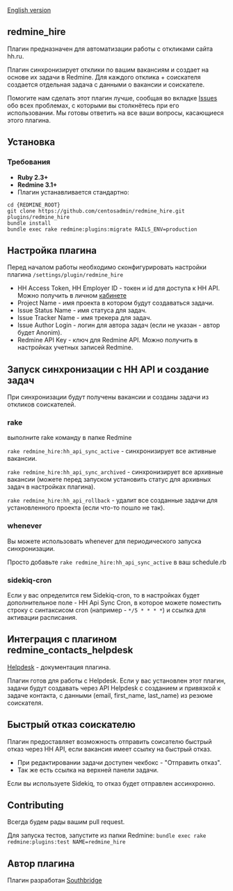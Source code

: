 [English version](README.md)

## redmine_hire

Плагин предназначен для автоматизации работы с откликами сайта hh.ru.

Плагин синхронизирует отклики по вашим вакансиям и создает на основе их задачи в Redmine.
Для каждого отклика + соискателя создается отдельная задача c данными о вакансии и соискателе.

Помогите нам сделать этот плагин лучше, сообщая во вкладке [Issues](https://github.com/centosadmin/redmine_hire/issues) обо всех проблемах, с которыми вы столкнётесь при его использовании. Мы готовы ответить на все ваши вопросы, касающиеся этого плагина.

## Установка

### Требования

* **Ruby 2.3+**
* **Redmine 3.1+**
* Плагин устанавливается стандартно:

```
cd {REDMINE_ROOT}
git clone https://github.com/centosadmin/redmine_hire.git plugins/redmine_hire
bundle install
bundle exec rake redmine:plugins:migrate RAILS_ENV=production
```

## Настройка плагина
Перед началом работы необходимо сконфигурировать настройки плагина ```/settings/plugin/redmine_hire```

* HH Access Token, HH Employer ID - токен и id для доступа к HH API. Можно получить в личном [кабинете](https://dev.hh.ru/admin)
* Project Name - имя проекта в котором будут создаваться задачи.
* Issue Status Name - имя статуса для задач.
* Issue Tracker Name - имя трекера для задач.
* Issue Author Login - логин для автора задач (если не указан - автор будет Anonim).
* Redmine API Key - ключ для Redmine API. Можно получить в настройках учетных записей Redmine.

## Запуск синхронизации с HH API и создание задач
При синхронизации будут получены вакансии и созданы задачи из откликов соискателей.
### rake
выполните rake команду в папке Redmine

```rake redmine_hire:hh_api_sync_active``` - синхронизирует все активные вакансии.

```rake redmine_hire:hh_api_sync_archived``` - синхронизирует все архивные вакансии (можете перед запуском установить статус для архивных задач в настройках плагина).

```rake redmine_hire:hh_api_rollback``` - удалит все созданные задачи для установленного проекта (если что-то пошло не так).

### whenever
Вы можете использовать whenever для периодического запуска синхронизации.

Просто добавьте ```rake redmine_hire:hh_api_sync_active``` в ваш schedule.rb

### sidekiq-cron

Если у вас определится гем Sidekiq-cron, то в настройках будет дополнительное поле - HH Api Sync Cron, в которое можете поместить строку с синтаксисом cron (например - ```*/5 * * * *```) и ссылка для активации расписания.

## Интеграция с плагином redmine_contacts_helpdesk
[Helpdesk](https://www.redmineup.com/pages/help/helpdesk) - документация плагина.

Плагин готов для работы с Helpdesk. Если у вас установлен этот плагин, задачи будут создавать через API Helpdesk с созданием и привязкой к задаче контакта, с данными (email, first_name, last_name) из резюме соискателя.

## Быстрый отказ соискателю
Плагин предоставляет возможность отправить соисателю быстрый отказ через HH API, если вакансия имеет ссылку на быстрый отказ.
* При редактировании задачи доступен чекбокс - "Отправить отказ".
* Так же есть ссылка на верхней панели задачи.

Если вы используете Sidekiq, то отказ будет отправлен ассинхронно.

## Contributing
Всегда будем рады вашим pull request.

Для запуска тестов, запустите из папки Redmine:
```bundle exec rake redmine:plugins:test NAME=redmine_hire```

## Автор плагина

Плагин разработан [Southbridge](https://southbridge.io)

